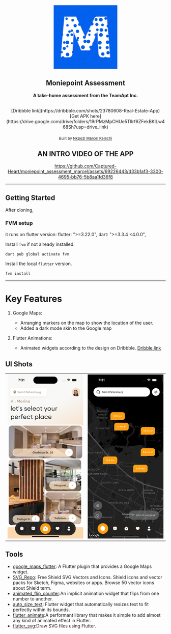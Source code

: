 <div align="center">
   <img src="./assets/images/logo.png" width="200" height="200" color="0xFF2676FC"/>

## Moniepoint Assessment

<strong> A take-home assessment from the TeamApt Inc. </strong>

<br/>
[Dribbble link](https://dribbble.com/shots/23780608-Real-Estate-App) <br/>
[Get APK here](https://drive.google.com/drive/folders/19rPMzMpCHUe5Tllrf6ZFekBKlLw468Sh?usp=drive_link)

<sub>Built by <a href="https://twitter.com/_Captured_Heart">Nkpozi Marcel Kelechi</a></sub>
<br />

## AN INTRO VIDEO OF THE APP



https://github.com/Captured-Heart/moniepoint_assessment_marcel/assets/69226443/d33b1af3-3300-4695-bb76-5b8aa1fd36f8





</div>

---

## Getting Started

After cloning,

### FVM setup

it runs on flutter version: flutter: ">=3.22.0", dart: ">=3.3.4 <4.0.0",

Install `fvm` if not already installed.

```bash
dart pub global activate fvm
```

Install the local `flutter` version.

```bash
fvm install
```

---

# Key Features

1. Google Maps:

   - Arranging markers on the map to show the location of the user.
   - Added a dark mode skin to the Google map

2. Flutter Animations:

   - Animated widgets according to the design on Dribbble. [Dribble link](https://dribbble.com/shots/23780608-Real-Estate-App)   

## UI Shots

<div style="text-align: center">
  <table>
    <tr>
      <td style="text-align: center">
        <img src="screenshots/home.png" width="800" />
      </td>
      <td style="text-align: center">
        <img src="screenshots/maps.png" width="800" />
      </td>
    </tr>
  </table>
</div>

## Tools

- [google_maps_flutter](https://pub.dev/packages/google_sign_in): A Flutter plugin that provides a Google Maps widget.
- [SVG_Repo](https://www.svgrepo.com/vectors/shield/): Free Shield SVG Vectors and Icons. Shield icons and vector packs for Sketch, Figma, websites or apps. Browse 50 vector icons about Shield term.
- [animated_flip_counter](https://pub.dev/packages/animated_flip_counter):An implicit animation widget that flips from one number to another.
- [auto_size_text](https://pub.dev/packages/auto_size_text): Flutter widget that automatically resizes text to fit perfectly within its bounds.
- [flutter_animate](https://pub.dev/packages/flutter_animate):A performant library that makes it simple to add almost any kind of animated effect in Flutter.
- [flutter_svg](https://pub.dev/packages/flutter_svg):Draw SVG files using Flutter.

